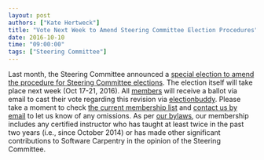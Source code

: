 ```yaml
---
layout: post
authors: ["Kate Hertweck"]
title: "Vote Next Week to Amend Steering Committee Election Procedures"
date: 2016-10-10
time: "09:00:00"
tags: ["Steering Committee"]
---
```


Last month, the Steering Committee announced a 
[special election to amend the procedure for Steering Committee elections]({{site.url}}/blog/2016/09/election-procedures.html). 
The election itself will take place next week (Oct 17-21, 2016).
All [members]({{site.url}}/scf/members/) will receive a ballot 
via email to cast their vote regarding this revision via [electionbuddy](http://electionbuddy.com).
Please take a moment to check [the current membership list]({{site.url}}/scf/members/)
and [contact us by email](mailto:admin@software-carpentry.org?subject=SCF%20membership) to let us know of any omissions.
As per [our bylaws]({{site.url}}/scf/),
our membership includes any certified instructor who has taught at least twice in the past two years
(i.e., since October 2014) or has made other significant contributions to Software Carpentry in the opinion of the Steering Committee.
